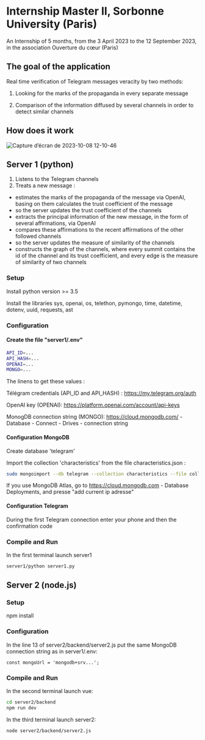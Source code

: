 # Internship Master II, Sorbonne University (Paris)
An Internship of 5 months, from the 3 April 2023 to the 12 September 2023, in the association Ouverture du cœur (Paris)

## The goal of the application
Real time verification of Telegram messages veracity by two methods:

1) Looking for the marks of the propaganda in every separate message

2) Comparison of the information diffused by several channels in order to detect similar channels

## How does it work

![Capture d’écran de 2023-10-08 12-10-46](https://github.com/akostrik/stage_telegram/assets/22834202/9bbb5cb1-5a40-41ca-b504-8f6abf2d0756)

## Server 1 (python)
1) Listens to the Telegram channels
2) Treats a new message :
- estimates the marks of the propaganda of the message via OpenAI, basing on them calculates the trust coefficient of the message 
- so the server updates the trust coefficient of the channels
- extracts the principal information of the new message, in the form of several affirmations, via OpenAI
- compares these affirmations to the recent affirmations of the other followed channels
- so the server updates the measure of similarity of the channels
- constructs the graph of the channels, where every summit contains the id of the channel and its trust coefficient, and every edge is the measure of similarity of two channels 
  
### Setup 
Install python version >= 3.5 

Install the libraries sys, openai, os, telethon, pymongo, time, datetime, dotenv, uuid, requests, ast  
### Configuration
#### Create the file "server1/.env" 
```sh
API_ID=...
API_HASH=...
OPENAI=...
MONGO=...
```
The linens to get these values :

Télégram credentials (API_ID and API_HASH) : https://my.telegram.org/auth

OpenAI key (OPENAI): https://platform.openai.com/account/api-keys

MonogDB connection string (MONGO): https://cloud.mongodb.com/ - Database - Connect - Drives - connection string

#### Configuration MongoDB

Create database 'telegram'

Import the collection 'characteristics' from the file characteristics.json :

```sh
sudo mongoimport --db telegram --collection characteristics --file collection_characteristics.json
```
If you use MongoDB Atlas, go to https://cloud.mongodb.com - Database Deployments, and presse "add current ip adresse"

#### Configuration Telegram
During the first Telegram connection enter your phone and then the confirmation code
### Compile and Run
In the first terminal launch server1
```sh
server1/python server1.py
```

## Server 2 (node.js)
### Setup
npm install
### Configuration
In the line 13 of server2/backend/server2.js put the same MongoDB connection string as in server1/.env:
```
const mongoUrl = 'mongodb+srv...';
```
### Compile and Run
In the second terminal launch vue:
```sh
cd server2/backend
npm run dev
```
In the third terminal launch server2:
```sh
node server2/backend/server2.js
```
